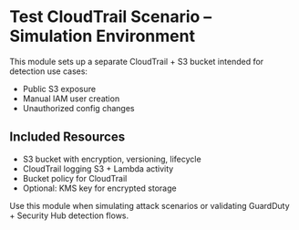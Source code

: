 
# Test CloudTrail Scenario – Simulation Environment

This module sets up a separate CloudTrail + S3 bucket intended for detection use cases:
- Public S3 exposure
- Manual IAM user creation
- Unauthorized config changes

## Included Resources
- S3 bucket with encryption, versioning, lifecycle
- CloudTrail logging S3 + Lambda activity
- Bucket policy for CloudTrail
- Optional: KMS key for encrypted storage

Use this module when simulating attack scenarios or validating GuardDuty + Security Hub detection flows.
